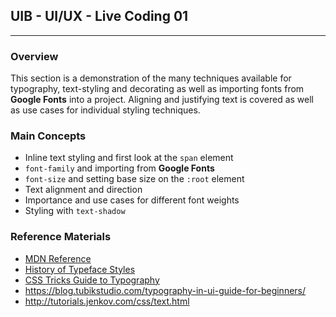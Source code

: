 ## UIB - UI/UX - Live Coding 01

---

### Overview

This section is a demonstration of the many techniques available for typography, text-styling and decorating as well as importing fonts from **Google Fonts** into a project. Aligning and justifying text is covered as well as use cases for individual styling techniques.

### Main Concepts

- Inline text styling and first look at the `span` element
- `font-family` and importing from **Google Fonts**
- `font-size` and setting base size on the `:root` element
- Text alignment and direction
- Importance and use cases for different font weights
- Styling with `text-shadow`

### Reference Materials

- [MDN Reference](https://developer.mozilla.org/en-US/docs/Learn/CSS/Styling_text/Fundamentals)
- [History of Typeface Styles](https://blog.spoongraphics.co.uk/articles/a-history-of-typeface-styles-type-classification)
- [CSS Tricks Guide to Typography](https://css-tricks.com/typography-for-developers/)
- https://blog.tubikstudio.com/typography-in-ui-guide-for-beginners/
- http://tutorials.jenkov.com/css/text.html
